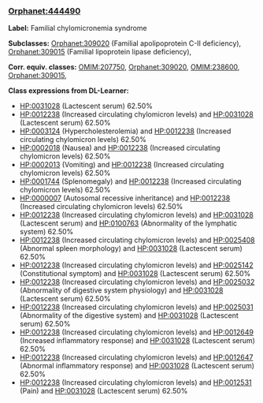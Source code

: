 
### [Orphanet:444490](http://www.orpha.net/ORDO/Orphanet_444490)
**Label:** Familial chylomicronemia syndrome

**Subclasses:** [Orphanet:309020](http://www.orpha.net/ORDO/Orphanet_309020) (Familial apolipoprotein C-II deficiency), [Orphanet:309015](http://www.orpha.net/ORDO/Orphanet_309015) (Familial lipoprotein lipase deficiency), 

**Corr. equiv. classes:** [OMIM:207750](http://purl.obolibrary.org/obo/OMIM_207750), [Orphanet:309020](http://www.orpha.net/ORDO/Orphanet_309020), [OMIM:238600](http://purl.obolibrary.org/obo/OMIM_238600), [Orphanet:309015](http://www.orpha.net/ORDO/Orphanet_309015), 

**Class expressions from DL-Learner:**

- [HP:0031028](http://purl.obolibrary.org/obo/HP_0031028) (Lactescent serum) 62.50%
- [HP:0012238](http://purl.obolibrary.org/obo/HP_0012238) (Increased circulating chylomicron levels) and [HP:0031028](http://purl.obolibrary.org/obo/HP_0031028) (Lactescent serum) 62.50%
- [HP:0003124](http://purl.obolibrary.org/obo/HP_0003124) (Hypercholesterolemia) and [HP:0012238](http://purl.obolibrary.org/obo/HP_0012238) (Increased circulating chylomicron levels) 62.50%
- [HP:0002018](http://purl.obolibrary.org/obo/HP_0002018) (Nausea) and [HP:0012238](http://purl.obolibrary.org/obo/HP_0012238) (Increased circulating chylomicron levels) 62.50%
- [HP:0002013](http://purl.obolibrary.org/obo/HP_0002013) (Vomiting) and [HP:0012238](http://purl.obolibrary.org/obo/HP_0012238) (Increased circulating chylomicron levels) 62.50%
- [HP:0001744](http://purl.obolibrary.org/obo/HP_0001744) (Splenomegaly) and [HP:0012238](http://purl.obolibrary.org/obo/HP_0012238) (Increased circulating chylomicron levels) 62.50%
- [HP:0000007](http://purl.obolibrary.org/obo/HP_0000007) (Autosomal recessive inheritance) and [HP:0012238](http://purl.obolibrary.org/obo/HP_0012238) (Increased circulating chylomicron levels) 62.50%
- [HP:0012238](http://purl.obolibrary.org/obo/HP_0012238) (Increased circulating chylomicron levels) and [HP:0031028](http://purl.obolibrary.org/obo/HP_0031028) (Lactescent serum) and [HP:0100763](http://purl.obolibrary.org/obo/HP_0100763) (Abnormality of the lymphatic system) 62.50%
- [HP:0012238](http://purl.obolibrary.org/obo/HP_0012238) (Increased circulating chylomicron levels) and [HP:0025408](http://purl.obolibrary.org/obo/HP_0025408) (Abnormal spleen morphology) and [HP:0031028](http://purl.obolibrary.org/obo/HP_0031028) (Lactescent serum) 62.50%
- [HP:0012238](http://purl.obolibrary.org/obo/HP_0012238) (Increased circulating chylomicron levels) and [HP:0025142](http://purl.obolibrary.org/obo/HP_0025142) (Constitutional symptom) and [HP:0031028](http://purl.obolibrary.org/obo/HP_0031028) (Lactescent serum) 62.50%
- [HP:0012238](http://purl.obolibrary.org/obo/HP_0012238) (Increased circulating chylomicron levels) and [HP:0025032](http://purl.obolibrary.org/obo/HP_0025032) (Abnormality of digestive system physiology) and [HP:0031028](http://purl.obolibrary.org/obo/HP_0031028) (Lactescent serum) 62.50%
- [HP:0012238](http://purl.obolibrary.org/obo/HP_0012238) (Increased circulating chylomicron levels) and [HP:0025031](http://purl.obolibrary.org/obo/HP_0025031) (Abnormality of the digestive system) and [HP:0031028](http://purl.obolibrary.org/obo/HP_0031028) (Lactescent serum) 62.50%
- [HP:0012238](http://purl.obolibrary.org/obo/HP_0012238) (Increased circulating chylomicron levels) and [HP:0012649](http://purl.obolibrary.org/obo/HP_0012649) (Increased inflammatory response) and [HP:0031028](http://purl.obolibrary.org/obo/HP_0031028) (Lactescent serum) 62.50%
- [HP:0012238](http://purl.obolibrary.org/obo/HP_0012238) (Increased circulating chylomicron levels) and [HP:0012647](http://purl.obolibrary.org/obo/HP_0012647) (Abnormal inflammatory response) and [HP:0031028](http://purl.obolibrary.org/obo/HP_0031028) (Lactescent serum) 62.50%
- [HP:0012238](http://purl.obolibrary.org/obo/HP_0012238) (Increased circulating chylomicron levels) and [HP:0012531](http://purl.obolibrary.org/obo/HP_0012531) (Pain) and [HP:0031028](http://purl.obolibrary.org/obo/HP_0031028) (Lactescent serum) 62.50%


